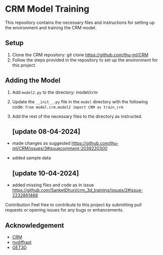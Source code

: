 # CRM Model Training
This repository contains the necessary files and instructions for setting up the environment and training the CRM model.

## Setup

1. Clone the CRM repository: git clone https://github.com/thu-ml/CRM
2. Follow the steps provided in the repository to set up the environment for this project.

## Adding the Model

1. Add `model2.py` to the directory: model/crm
2. Update the `__init__.py` file in the `model` directory with the following code:
  `from model.crm.model2 import CRM as train_crm`
4. Add the rest of the necessary files to the directory as instructed.

   ## [update 08-04-2024]
- made changes as suggested https://github.com/thu-ml/CRM/issues/3#issuecomment-2039220300
- added sample data

  ## [update 10-04-2024]
- added missing files and code as in issue https://github.com/SanketDhuri/crm_3d_training/issues/2#issue-2232861468 

Contribution
Feel free to contribute to this project by submitting pull requests or opening issues for any bugs or enhancements. 

## Acknowledgement
- [CRM](https://github.com/thu-ml/CRM)
- [nvdiffrast](https://github.com/NVlabs/nvdiffrast)
- [GET3D](https://github.com/nv-tlabs/GET3D)